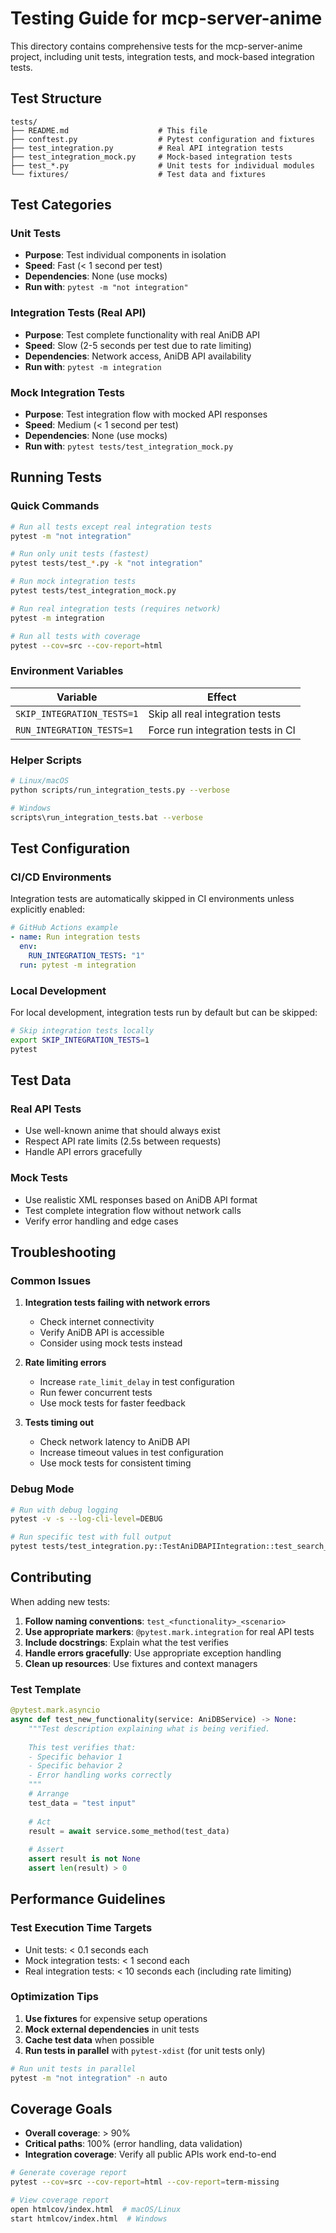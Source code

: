 # Testing Guide for mcp-server-anime

This directory contains comprehensive tests for the mcp-server-anime project, including unit tests, integration tests, and mock-based integration tests.

## Test Structure

```
tests/
├── README.md                    # This file
├── conftest.py                  # Pytest configuration and fixtures
├── test_integration.py          # Real API integration tests
├── test_integration_mock.py     # Mock-based integration tests
├── test_*.py                    # Unit tests for individual modules
└── fixtures/                    # Test data and fixtures
```

## Test Categories

### Unit Tests
- **Purpose**: Test individual components in isolation
- **Speed**: Fast (< 1 second per test)
- **Dependencies**: None (use mocks)
- **Run with**: `pytest -m "not integration"`

### Integration Tests (Real API)
- **Purpose**: Test complete functionality with real AniDB API
- **Speed**: Slow (2-5 seconds per test due to rate limiting)
- **Dependencies**: Network access, AniDB API availability
- **Run with**: `pytest -m integration`

### Mock Integration Tests
- **Purpose**: Test integration flow with mocked API responses
- **Speed**: Medium (< 1 second per test)
- **Dependencies**: None (use mocks)
- **Run with**: `pytest tests/test_integration_mock.py`

## Running Tests

### Quick Commands

```bash
# Run all tests except real integration tests
pytest -m "not integration"

# Run only unit tests (fastest)
pytest tests/test_*.py -k "not integration"

# Run mock integration tests
pytest tests/test_integration_mock.py

# Run real integration tests (requires network)
pytest -m integration

# Run all tests with coverage
pytest --cov=src --cov-report=html
```

### Environment Variables

| Variable | Effect |
|----------|--------|
| `SKIP_INTEGRATION_TESTS=1` | Skip all real integration tests |
| `RUN_INTEGRATION_TESTS=1` | Force run integration tests in CI |

### Helper Scripts

```bash
# Linux/macOS
python scripts/run_integration_tests.py --verbose

# Windows
scripts\run_integration_tests.bat --verbose
```

## Test Configuration

### CI/CD Environments

Integration tests are automatically skipped in CI environments unless explicitly enabled:

```yaml
# GitHub Actions example
- name: Run integration tests
  env:
    RUN_INTEGRATION_TESTS: "1"
  run: pytest -m integration
```

### Local Development

For local development, integration tests run by default but can be skipped:

```bash
# Skip integration tests locally
export SKIP_INTEGRATION_TESTS=1
pytest
```

## Test Data

### Real API Tests
- Use well-known anime that should always exist
- Respect API rate limits (2.5s between requests)
- Handle API errors gracefully

### Mock Tests
- Use realistic XML responses based on AniDB API format
- Test complete integration flow without network calls
- Verify error handling and edge cases

## Troubleshooting

### Common Issues

1. **Integration tests failing with network errors**
   - Check internet connectivity
   - Verify AniDB API is accessible
   - Consider using mock tests instead

2. **Rate limiting errors**
   - Increase `rate_limit_delay` in test configuration
   - Run fewer concurrent tests
   - Use mock tests for faster feedback

3. **Tests timing out**
   - Check network latency to AniDB API
   - Increase timeout values in test configuration
   - Use mock tests for consistent timing

### Debug Mode

```bash
# Run with debug logging
pytest -v -s --log-cli-level=DEBUG

# Run specific test with full output
pytest tests/test_integration.py::TestAniDBAPIIntegration::test_search_anime_real_api -v -s
```

## Contributing

When adding new tests:

1. **Follow naming conventions**: `test_<functionality>_<scenario>`
2. **Use appropriate markers**: `@pytest.mark.integration` for real API tests
3. **Include docstrings**: Explain what the test verifies
4. **Handle errors gracefully**: Use appropriate exception handling
5. **Clean up resources**: Use fixtures and context managers

### Test Template

```python
@pytest.mark.asyncio
async def test_new_functionality(service: AniDBService) -> None:
    """Test description explaining what is being verified.
    
    This test verifies that:
    - Specific behavior 1
    - Specific behavior 2
    - Error handling works correctly
    """
    # Arrange
    test_data = "test input"
    
    # Act
    result = await service.some_method(test_data)
    
    # Assert
    assert result is not None
    assert len(result) > 0
```

## Performance Guidelines

### Test Execution Time Targets

- Unit tests: < 0.1 seconds each
- Mock integration tests: < 1 second each
- Real integration tests: < 10 seconds each (including rate limiting)

### Optimization Tips

1. **Use fixtures** for expensive setup operations
2. **Mock external dependencies** in unit tests
3. **Cache test data** when possible
4. **Run tests in parallel** with `pytest-xdist` (for unit tests only)

```bash
# Run unit tests in parallel
pytest -m "not integration" -n auto
```

## Coverage Goals

- **Overall coverage**: > 90%
- **Critical paths**: 100% (error handling, data validation)
- **Integration coverage**: Verify all public APIs work end-to-end

```bash
# Generate coverage report
pytest --cov=src --cov-report=html --cov-report=term-missing

# View coverage report
open htmlcov/index.html  # macOS/Linux
start htmlcov/index.html  # Windows
```
